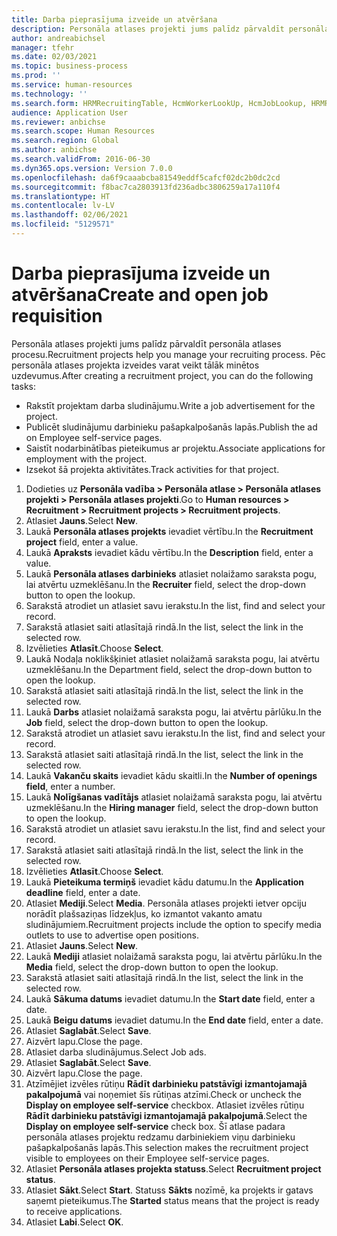 ```yaml
---
title: Darba pieprasījuma izveide un atvēršana
description: Personāla atlases projekti jums palīdz pārvaldīt personāla atlases procesu.
author: andreabichsel
manager: tfehr
ms.date: 02/03/2021
ms.topic: business-process
ms.prod: ''
ms.service: human-resources
ms.technology: ''
ms.search.form: HRMRecruitingTable, HcmWorkerLookUp, HcmJobLookup, HRMRecruitingMedia, HRMRecruitingJobAd, HcmPersonnelManagementWorkspace
audience: Application User
ms.reviewer: anbichse
ms.search.scope: Human Resources
ms.search.region: Global
ms.author: anbichse
ms.search.validFrom: 2016-06-30
ms.dyn365.ops.version: Version 7.0.0
ms.openlocfilehash: da6f9caaabcba81549eddf5cafcf02dc2b0dc2cd
ms.sourcegitcommit: f8bac7ca2803913fd236adbc3806259a17a110f4
ms.translationtype: HT
ms.contentlocale: lv-LV
ms.lasthandoff: 02/06/2021
ms.locfileid: "5129571"
---
```

# <a name="create-and-open-job-requisition"></a><span data-ttu-id="1cef4-103">Darba pieprasījuma izveide un atvēršana</span><span class="sxs-lookup"><span data-stu-id="1cef4-103">Create and open job requisition</span></span>

<span data-ttu-id="1cef4-104">Personāla atlases projekti jums palīdz pārvaldīt personāla atlases procesu.</span><span class="sxs-lookup"><span data-stu-id="1cef4-104">Recruitment projects help you manage your recruiting process.</span></span> <span data-ttu-id="1cef4-105">Pēc personāla atlases projekta izveides varat veikt tālāk minētos uzdevumus.</span><span class="sxs-lookup"><span data-stu-id="1cef4-105">After creating a recruitment project, you can do the following tasks:</span></span>

- <span data-ttu-id="1cef4-106">Rakstīt projektam darba sludinājumu.</span><span class="sxs-lookup"><span data-stu-id="1cef4-106">Write a job advertisement for the project.</span></span>
- <span data-ttu-id="1cef4-107">Publicēt sludinājumu darbinieku pašapkalpošanās lapās.</span><span class="sxs-lookup"><span data-stu-id="1cef4-107">Publish the ad on Employee self-service pages.</span></span>
- <span data-ttu-id="1cef4-108">Saistīt nodarbinātības pieteikumus ar projektu.</span><span class="sxs-lookup"><span data-stu-id="1cef4-108">Associate applications for employment with the project.</span></span>
- <span data-ttu-id="1cef4-109">Izsekot šā projekta aktivitātes.</span><span class="sxs-lookup"><span data-stu-id="1cef4-109">Track activities for that project.</span></span> 

1. <span data-ttu-id="1cef4-110">Dodieties uz **Personāla vadība > Personāla atlase > Personāla atlases projekti > Personāla atlases projekti**.</span><span class="sxs-lookup"><span data-stu-id="1cef4-110">Go to **Human resources > Recruitment > Recruitment projects > Recruitment projects**.</span></span>
2. <span data-ttu-id="1cef4-111">Atlasiet **Jauns**.</span><span class="sxs-lookup"><span data-stu-id="1cef4-111">Select **New**.</span></span>
3. <span data-ttu-id="1cef4-112">Laukā **Personāla atlases projekts** ievadiet vērtību.</span><span class="sxs-lookup"><span data-stu-id="1cef4-112">In the **Recruitment project** field, enter a value.</span></span>
4. <span data-ttu-id="1cef4-113">Laukā **Apraksts** ievadiet kādu vērtību.</span><span class="sxs-lookup"><span data-stu-id="1cef4-113">In the **Description** field, enter a value.</span></span>
5. <span data-ttu-id="1cef4-114">Laukā **Personāla atlases darbinieks** atlasiet nolaižamo saraksta pogu, lai atvērtu uzmeklēšanu.</span><span class="sxs-lookup"><span data-stu-id="1cef4-114">In the **Recruiter** field, select the drop-down button to open the lookup.</span></span>
6. <span data-ttu-id="1cef4-115">Sarakstā atrodiet un atlasiet savu ierakstu.</span><span class="sxs-lookup"><span data-stu-id="1cef4-115">In the list, find and select your record.</span></span>
7. <span data-ttu-id="1cef4-116">Sarakstā atlasiet saiti atlasītajā rindā.</span><span class="sxs-lookup"><span data-stu-id="1cef4-116">In the list, select the link in the selected row.</span></span>
8. <span data-ttu-id="1cef4-117">Izvēlieties **Atlasīt**.</span><span class="sxs-lookup"><span data-stu-id="1cef4-117">Choose **Select**.</span></span>
9. <span data-ttu-id="1cef4-118">Laukā Nodaļa noklikšķiniet atlasiet nolaižamā saraksta pogu, lai atvērtu uzmeklēšanu.</span><span class="sxs-lookup"><span data-stu-id="1cef4-118">In the Department field, select the drop-down button to open the lookup.</span></span>
10. <span data-ttu-id="1cef4-119">Sarakstā atlasiet saiti atlasītajā rindā.</span><span class="sxs-lookup"><span data-stu-id="1cef4-119">In the list, select the link in the selected row.</span></span>
11. <span data-ttu-id="1cef4-120">Laukā **Darbs** atlasiet nolaižamā saraksta pogu, lai atvērtu pārlūku.</span><span class="sxs-lookup"><span data-stu-id="1cef4-120">In the **Job** field, select the drop-down button to open the lookup.</span></span>
12. <span data-ttu-id="1cef4-121">Sarakstā atrodiet un atlasiet savu ierakstu.</span><span class="sxs-lookup"><span data-stu-id="1cef4-121">In the list, find and select your record.</span></span>
13. <span data-ttu-id="1cef4-122">Sarakstā atlasiet saiti atlasītajā rindā.</span><span class="sxs-lookup"><span data-stu-id="1cef4-122">In the list, select the link in the selected row.</span></span>
14. <span data-ttu-id="1cef4-123">Laukā **Vakanču skaits** ievadiet kādu skaitli.</span><span class="sxs-lookup"><span data-stu-id="1cef4-123">In the **Number of openings field**, enter a number.</span></span>
15. <span data-ttu-id="1cef4-124">Laukā **Nolīgšanas vadītājs** atlasiet nolaižamā saraksta pogu, lai atvērtu uzmeklēšanu.</span><span class="sxs-lookup"><span data-stu-id="1cef4-124">In the **Hiring manager** field, select the drop-down button to open the lookup.</span></span>
16. <span data-ttu-id="1cef4-125">Sarakstā atrodiet un atlasiet savu ierakstu.</span><span class="sxs-lookup"><span data-stu-id="1cef4-125">In the list, find and select your record.</span></span>
17. <span data-ttu-id="1cef4-126">Sarakstā atlasiet saiti atlasītajā rindā.</span><span class="sxs-lookup"><span data-stu-id="1cef4-126">In the list, select the link in the selected row.</span></span>
18. <span data-ttu-id="1cef4-127">Izvēlieties **Atlasīt**.</span><span class="sxs-lookup"><span data-stu-id="1cef4-127">Choose **Select**.</span></span>
19. <span data-ttu-id="1cef4-128">Laukā **Pieteikuma termiņš** ievadiet kādu datumu.</span><span class="sxs-lookup"><span data-stu-id="1cef4-128">In the **Application deadline** field, enter a date.</span></span>
20. <span data-ttu-id="1cef4-129">Atlasiet **Mediji**.</span><span class="sxs-lookup"><span data-stu-id="1cef4-129">Select **Media**.</span></span> <span data-ttu-id="1cef4-130">Personāla atlases projekti ietver opciju norādīt plašsaziņas līdzekļus, ko izmantot vakanto amatu sludinājumiem.</span><span class="sxs-lookup"><span data-stu-id="1cef4-130">Recruitment projects include the option to specify media outlets to use to advertise open positions.</span></span>  
21. <span data-ttu-id="1cef4-131">Atlasiet **Jauns**.</span><span class="sxs-lookup"><span data-stu-id="1cef4-131">Select **New**.</span></span>
22. <span data-ttu-id="1cef4-132">Laukā **Mediji** atlasiet nolaižamā saraksta pogu, lai atvērtu pārlūku.</span><span class="sxs-lookup"><span data-stu-id="1cef4-132">In the **Media** field, select the drop-down button to open the lookup.</span></span>
23. <span data-ttu-id="1cef4-133">Sarakstā atlasiet saiti atlasītajā rindā.</span><span class="sxs-lookup"><span data-stu-id="1cef4-133">In the list, select the link in the selected row.</span></span>
24. <span data-ttu-id="1cef4-134">Laukā **Sākuma datums** ievadiet datumu.</span><span class="sxs-lookup"><span data-stu-id="1cef4-134">In the **Start date** field, enter a date.</span></span>
25. <span data-ttu-id="1cef4-135">Laukā **Beigu datums** ievadiet datumu.</span><span class="sxs-lookup"><span data-stu-id="1cef4-135">In the **End date** field, enter a date.</span></span>
26. <span data-ttu-id="1cef4-136">Atlasiet **Saglabāt**.</span><span class="sxs-lookup"><span data-stu-id="1cef4-136">Select **Save**.</span></span>
27. <span data-ttu-id="1cef4-137">Aizvērt lapu.</span><span class="sxs-lookup"><span data-stu-id="1cef4-137">Close the page.</span></span>
28. <span data-ttu-id="1cef4-138">Atlasiet darba sludinājumus.</span><span class="sxs-lookup"><span data-stu-id="1cef4-138">Select Job ads.</span></span>
29. <span data-ttu-id="1cef4-139">Atlasiet **Saglabāt**.</span><span class="sxs-lookup"><span data-stu-id="1cef4-139">Select **Save**.</span></span>
30. <span data-ttu-id="1cef4-140">Aizvērt lapu.</span><span class="sxs-lookup"><span data-stu-id="1cef4-140">Close the page.</span></span>
31. <span data-ttu-id="1cef4-141">Atzīmējiet izvēles rūtiņu **Rādīt darbinieku patstāvīgi izmantojamajā pakalpojumā** vai noņemiet šīs rūtiņas atzīmi.</span><span class="sxs-lookup"><span data-stu-id="1cef4-141">Check or uncheck the **Display on employee self-service** checkbox.</span></span> <span data-ttu-id="1cef4-142">Atlasiet izvēles rūtiņu **Rādīt darbinieku patstāvīgi izmantojamajā pakalpojumā**.</span><span class="sxs-lookup"><span data-stu-id="1cef4-142">Select the **Display on employee self-service** check box.</span></span> <span data-ttu-id="1cef4-143">Šī atlase padara personāla atlases projektu redzamu darbiniekiem viņu darbinieku pašapkalpošanās lapās.</span><span class="sxs-lookup"><span data-stu-id="1cef4-143">This selection makes the recruitment project visible to employees on their Employee self-service pages.</span></span>
32. <span data-ttu-id="1cef4-144">Atlasiet **Personāla atlases projekta statuss**.</span><span class="sxs-lookup"><span data-stu-id="1cef4-144">Select **Recruitment project status**.</span></span>
33. <span data-ttu-id="1cef4-145">Atlasiet **Sākt**.</span><span class="sxs-lookup"><span data-stu-id="1cef4-145">Select **Start**.</span></span> <span data-ttu-id="1cef4-146">Statuss **Sākts** nozīmē, ka projekts ir gatavs saņemt pieteikumus.</span><span class="sxs-lookup"><span data-stu-id="1cef4-146">The **Started** status means that the project is ready to receive applications.</span></span>  
34. <span data-ttu-id="1cef4-147">Atlasiet **Labi**.</span><span class="sxs-lookup"><span data-stu-id="1cef4-147">Select **OK**.</span></span>